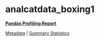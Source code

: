 # analcatdata_boxing1

[**Pandas Profiling Report**](../docs_sources/profile/analcatdata_boxing1.html)

[Metadata](metadata.yaml) | [Summary Statistics](summary_stats.csv)


